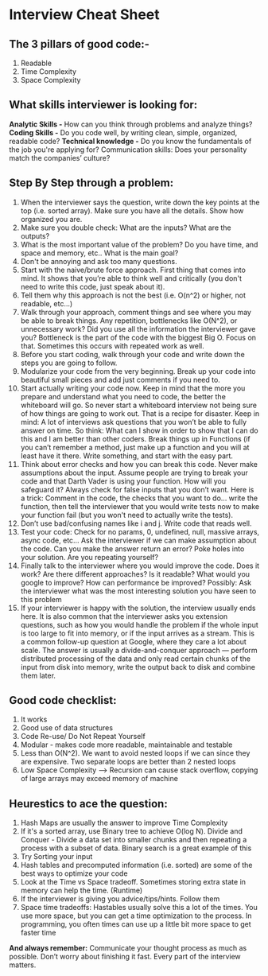 # Interview Cheat Sheet

## The 3 pillars of good code:-

1. Readable
2. Time Complexity
3. Space Complexity

## What skills interviewer is looking for:

**Analytic Skills -** How can you think through problems and analyze things?
**Coding Skills -** Do you code well, by writing clean, simple, organized, readable code?
**Technical knowledge -** Do you know the fundamentals of the job you're applying for?
Communication skills: Does your personality match the companies’ culture?

## Step By Step through a problem:

1. When the interviewer says the question, write down the key points at the top (i.e. sorted
   array). Make sure you have all the details. Show how organized you are.
2. Make sure you double check: What are the inputs? What are the outputs?
3. What is the most important value of the problem? Do you have time, and space and memory,
   etc.. What is the main goal?
4. Don't be annoying and ask too many questions.
5. Start with the naive/brute force approach. First thing that comes into mind. It shows that
   you’re able to think well and critically (you don't need to write this code, just speak about it).
6. Tell them why this approach is not the best (i.e. O(n^2) or higher, not readable, etc...)
7. Walk through your approach, comment things and see where you may be able to break things.
   Any repetition, bottlenecks like O(N^2), or unnecessary work? Did you use all the information
   the interviewer gave you? Bottleneck is the part of the code with the biggest Big O. Focus on
   that. Sometimes this occurs with repeated work as well.
8. Before you start coding, walk through your code and write down the steps you are going to
   follow.
9. Modularize your code from the very beginning. Break up your code into beautiful small pieces
   and add just comments if you need to.
10. Start actually writing your code now. Keep in mind that the more you prepare and understand
    what you need to code, the better the whiteboard will go. So never start a whiteboard
    interview not being sure of how things are going to work out. That is a recipe for disaster.
    Keep in mind: A lot of interviews ask questions that you won’t be able to fully answer on time.
    So think: What can I show in order to show that I can do this and I am better than other
    coders. Break things up in Functions (if you can’t remember a method, just make up a function
    and you will at least have it there. Write something, and start with the easy part.
11. Think about error checks and how you can break this code. Never make assumptions about the
    input. Assume people are trying to break your code and that Darth Vader is using your
    function. How will you safeguard it? Always check for false inputs that you don’t want. Here is
    a trick: Comment in the code, the checks that you want to do… write the function, then tell the
    interviewer that you would write tests now to make your function fail (but you won't need to
    actually write the tests).
12. Don’t use bad/confusing names like i and j. Write code that reads well.
13. Test your code: Check for no params, 0, undefined, null, massive arrays, async code, etc… Ask
    the interviewer if we can make assumption about the code. Can you make the answer return
    an error? Poke holes into your solution. Are you repeating yourself?
14. Finally talk to the interviewer where you would improve the code. Does it work? Are there
    different approaches? Is it readable? What would you google to improve? How can
    performance be improved? Possibly: Ask the interviewer what was the most interesting
    solution you have seen to this problem
15. If your interviewer is happy with the solution, the interview usually ends here. It is also
    common that the interviewer asks you extension questions, such as how you would handle the
    problem if the whole input is too large to fit into memory, or if the input arrives as a stream.
    This is a common follow-up question at Google, where they care a lot about scale. The answer
    is usually a divide-and-conquer approach — perform distributed processing of the data and only
    read certain chunks of the input from disk into memory, write the output back to disk and
    combine them later.

## Good code checklist:

1.  It works
2.  Good use of data structures
3.  Code Re-use/ Do Not Repeat Yourself
4.  Modular - makes code more readable, maintainable and testable
5.  Less than O(N^2). We want to avoid nested loops if we can since they are expensive. Two
    separate loops are better than 2 nested loops
6.  Low Space Complexity --> Recursion can cause stack overflow, copying of large arrays may
    exceed memory of machine

## Heurestics to ace the question:

1. Hash Maps are usually the answer to improve Time Complexity
2. If it's a sorted array, use Binary tree to achieve O(log N). Divide and Conquer - Divide a data set
   into smaller chunks and then repeating a process with a subset of data. Binary search is a great
   example of this
3. Try Sorting your input
4. Hash tables and precomputed information (i.e. sorted) are some of the best ways to optimize your
   code
5. Look at the Time vs Space tradeoff. Sometimes storing extra state in memory can help the time.
   (Runtime)
6. If the interviewer is giving you advice/tips/hints. Follow them
7. Space time tradeoffs: Hastables usually solve this a lot of the times. You use more space, but you
   can get a time optimization to the process. In programming, you often times can use up a little bit
   more space to get faster time

**And always remember:** Communicate your thought process as much as possible. Don’t worry about
finishing it fast. Every part of the interview matters.
